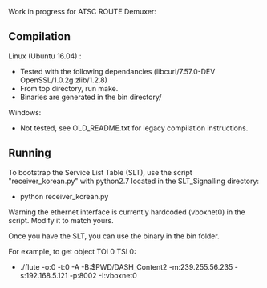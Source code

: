 Work in progress for ATSC ROUTE Demuxer:

Compilation
-------------------

Linux (Ubuntu 16.04) :

* Tested with the following dependancies (libcurl/7.57.0-DEV OpenSSL/1.0.2g zlib/1.2.8)
* From top directory, run make.
* Binaries are generated in the bin directory/

Windows:

* Not tested, see OLD_README.txt for legacy compilation instructions.


Running
-------------------

To bootstrap the Service List Table (SLT), use the script "receiver_korean.py" with python2.7 located in the SLT_Signalling directory:

* python receiver_korean.py

Warning the ethernet interface is currently hardcoded (vboxnet0) in the script. Modify it to match yours.

Once you have the SLT, you can use the binary in the bin folder.

For example, to get object TOI 0 TSI 0:

* ./flute -o:0 -t:0 -A -B:$PWD/DASH_Content2 -m:239.255.56.235 -s:192.168.5.121 -p:8002 -I:vboxnet0


